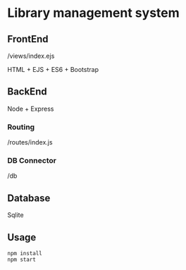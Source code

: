 # Library management system


## FrontEnd
/views/index.ejs

HTML + EJS + ES6 + Bootstrap


## BackEnd

Node + Express

### Routing

/routes/index.js

### DB Connector

/db


## Database

Sqlite

## Usage

```
npm install
npm start
```
